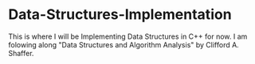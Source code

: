 # Data-Structures-Implementation

This is where I will be Implementing Data Structures in C++ for now. I am folowing along "Data Structures and Algorithm
Analysis" by Clifford A. Shaffer.
